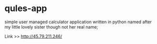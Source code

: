 # qules-app
simple user managed calculator application written in python named after my little lovely sister though not her real name;

Link >> http://45.79.211.246/
 
